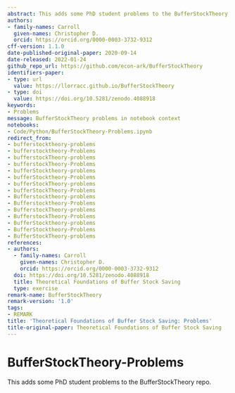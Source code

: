 ```yaml
---
abstract: This adds some PhD student problems to the BufferStockTheory repo
authors:
- family-names: Carroll
  given-names: Christopher D.
  orcid: https://orcid.org/0000-0003-3732-9312
cff-version: 1.1.0
date-published-original-paper: 2020-09-14
date-released: 2022-01-24
github_repo_url: https://github.com/econ-ark/BufferStockTheory
identifiers-paper:
- type: url
  value: https://llorracc.github.io/BufferStockTheory
- type: doi
  value: https://doi.org/10.5281/zenodo.4088918
keywords:
- Problems
message: BufferStockTheory problems in notebook context
notebooks:
- Code/Python/BufferStockTheory-Problems.ipynb
redirect_from:
- bufferstocktheory-problems
- bufferstocktheory-Problems
- bufferstockTheory-problems
- bufferstockTheory-Problems
- bufferStocktheory-problems
- bufferStocktheory-Problems
- bufferStockTheory-problems
- bufferStockTheory-Problems
- Bufferstocktheory-problems
- Bufferstocktheory-Problems
- BufferstockTheory-problems
- BufferstockTheory-Problems
- BufferStocktheory-problems
- BufferStocktheory-Problems
- BufferStockTheory-problems
references:
- authors:
  - family-names: Carroll
    given-names: Christopher D.
    orcid: https://orcid.org/0000-0003-3732-9312
  doi: https://doi.org/10.5281/zenodo.4088918
  title: Theoretical Foundations of Buffer Stock Saving
  type: exercise
remark-name: BufferStockTheory
remark-version: '1.0'
tags:
- REMARK
title: 'Theoretical Foundations of Buffer Stock Saving: Problems'
title-original-paper: Theoretical Foundations of Buffer Stock Saving
---
```

# BufferStockTheory-Problems

This adds some PhD student problems to the BufferStockTheory repo.
